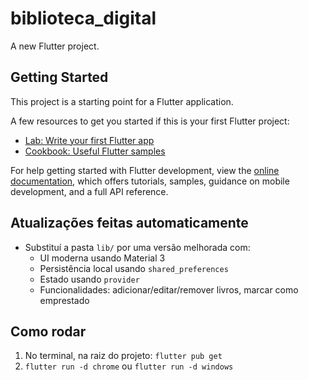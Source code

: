 # biblioteca_digital

A new Flutter project.

## Getting Started

This project is a starting point for a Flutter application.

A few resources to get you started if this is your first Flutter project:

- [Lab: Write your first Flutter app](https://docs.flutter.dev/get-started/codelab)
- [Cookbook: Useful Flutter samples](https://docs.flutter.dev/cookbook)

For help getting started with Flutter development, view the
[online documentation](https://docs.flutter.dev/), which offers tutorials,
samples, guidance on mobile development, and a full API reference.


## Atualizações feitas automaticamente

- Substituí a pasta `lib/` por uma versão melhorada com:
  - UI moderna usando Material 3
  - Persistência local usando `shared_preferences`
  - Estado usando `provider`
  - Funcionalidades: adicionar/editar/remover livros, marcar como emprestado

## Como rodar
1. No terminal, na raiz do projeto: `flutter pub get`
2. `flutter run -d chrome` ou `flutter run -d windows`

